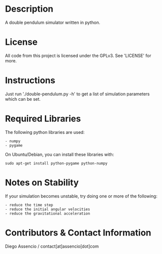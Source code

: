 Description
===========

A double pendulum simulator written in python.


License
=======

All code from this project is licensed under the GPLv3. See 'LICENSE' for more.


Instructions
============

Just run './double-pendulum.py -h' to get a list of simulation parameters which can
be set.


Required Libraries
==================

The following python libraries are used:

    - numpy
    - pygame

On Ubuntu/Debian, you can install these libraries with:

	sudo apt-get install python-pygame python-numpy


Notes on Stability
==================

If your simulation becomes unstable, try doing one or more of the following:

	- reduce the time step
	- reduce the initial angular velocities
	- reduce the gravitational acceleration


Contributors & Contact Information
==================================

Diego Assencio / contact[at]assencio[dot]com
